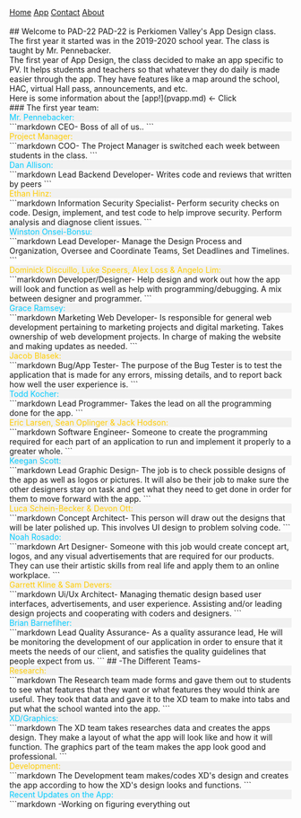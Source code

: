 <div class="topnav">
  <a class="active" href="#home">Home</a>
  <a class="active" href="https://jblasek.github.io/Pad22/pvapp.html/">App</a>
  <a href="#contact">Contact</a>
  <a href="#about">About</a>
</div>
<br/>
## Welcome to PAD-22
PAD-22 is Perkiomen Valley's App Design class. The first year it started was in the 2019-2020 school year. The class is taught by Mr. Pennebacker. 
<br/>
The first year of App Design, the class decided to make an app specific to PV. It helps students and teachers so that whatever they do daily is made easier through the app. They have features like a map around the school, HAC, virtual Hall pass, announcements, and etc.
<br/>
Here is some information about the [app!](pvapp.md) ← Click
<br/>
### The first year team:
<br/>
<div style="background-color:rgba(0, 0, 0, 0.0470588);">
 <span style="color: rgb(0,203,255);">Mr. Pennebacker:</span>
 </div>
```markdown
CEO-
Boss of all of us..
```
 <div style="background-color:rgba(0, 0, 0, 0.0470588);">
 <span style="color: rgb(255,204,0);">Project Manager:</span>
 </div>
```markdown
COO-
The Project Manager is switched each week between students in the class.
```
<div style="background-color:rgba(0, 0, 0, 0.0470588);">
 <span style="color: rgb(0,203,255);">Dan Allison:</span>
 </div>
```markdown
Lead Backend Developer-
Writes code and reviews that written by peers
```
 <div style="background-color:rgba(0, 0, 0, 0.0470588);">
 <span style="color: rgb(255,204,0);">Ethan Hinz:</span>
 </div>
```markdown
Information Security Specialist-
Perform security checks on code. Design, implement, and test code to help
improve security. Perform analysis and diagnose client issues.
```
<div style="background-color:rgba(0, 0, 0, 0.0470588);">
 <span style="color: rgb(0,203,255);">Winston Onsei-Bonsu:</span>
 </div>
```markdown
Lead Developer-
Manage the Design Process and Organization, Oversee and Coordinate Teams,
Set Deadlines and Timelines.
```
 <div style="background-color:rgba(0, 0, 0, 0.0470588);">
 <span style="color: rgb(255,204,0);">Dominick Discuillo, Luke Speers, Alex Loss & Angelo Lim:</span>
 </div>
```markdown
Developer/Designer-
Help design and work out how the app will look and function as well as help 
with programming/debugging. A mix between designer and programmer.
```
<div style="background-color:rgba(0, 0, 0, 0.0470588);">
 <span style="color: rgb(0,203,255);">Grace Ramsey:</span>
 </div>
```markdown
Marketing Web Developer- 
Is responsible for general web development pertaining to marketing projects 
and digital marketing. Takes ownership of web development projects. In 
charge of making the website and making updates as needed.
```
 <div style="background-color:rgba(0, 0, 0, 0.0470588);">
 <span style="color: rgb(255,204,0);">Jacob Blasek:</span>
 </div>
```markdown
Bug/App Tester-
The purpose of the Bug Tester is to test the application that is made for any 
errors, missing details, and to report back how well the user experience is.
```
<div style="background-color:rgba(0, 0, 0, 0.0470588);">
 <span style="color: rgb(0,203,255);">Todd Kocher:</span>
 </div>
```markdown
Lead Programmer-
Takes the lead on all the programming done for the app.
```
 <div style="background-color:rgba(0, 0, 0, 0.0470588);">
 <span style="color: rgb(255,204,0);">Eric Larsen, Sean Oplinger & Jack Hodson:</span>
 </div>
```markdown
Software Engineer-
Someone to create the programming required for each part of an application to 
run and implement it properly to a greater whole.
```
<div style="background-color:rgba(0, 0, 0, 0.0470588);">
 <span style="color: rgb(0,203,255);">Keegan Scott:</span>
 </div>
```markdown
Lead Graphic Design-
The job is to check possible designs of the app as well as logos or pictures.
It will also be their job to make sure the other designers stay on task and
get what they need to get done in order for them to move forward with the
app.
```
 <div style="background-color:rgba(0, 0, 0, 0.0470588);">
 <span style="color: rgb(255,204,0);">Luca Schein-Becker & Devon Ott:</span>
 </div>
```markdown
Concept Architect-
This person will draw out the designs that will be later polished up. 
This involves UI design to problem solving code.
```
<div style="background-color:rgba(0, 0, 0, 0.0470588);">
 <span style="color: rgb(0,203,255);">Noah Rosado:</span>
 </div>
```markdown
Art Designer-
Someone with this job would create concept art, logos, and any visual 
advertisements that are required for our products. They can use their 
artistic skills from real life and apply them to an online workplace.
```
 <div style="background-color:rgba(0, 0, 0, 0.0470588);">
 <span style="color: rgb(255,204,0);">Garrett Kline & Sam Devers:</span>
 </div>
```markdown
Ui/Ux Architect-
Managing thematic design based user interfaces, advertisements, and user 
experience. Assisting and/or leading design projects and cooperating 
with coders and designers.
```
<div style="background-color:rgba(0, 0, 0, 0.0470588);">
 <span style="color: rgb(0,203,255);">Brian Barnefiher:</span>
 </div>
```markdown
Lead Quality Assurance-
As a quality assurance lead, He will be monitoring the development of our 
application in order to ensure that it meets the needs of our client, 
and satisfies the quality guidelines that people expect from us.
```
## -The Different Teams-
<div style="background-color:rgba(0, 0, 0, 0.0470588);">
 <span style="color: rgb(255,204,0);">Research:</span>
 </div>
```markdown
The Research team made forms and gave them out to students to see what 
features that they want or what features they would think are useful. 
They took that data and gave it to the XD team to make into tabs 
and put what the school wanted into the app.
```
<div style="background-color:rgba(0, 0, 0, 0.0470588);">
 <span style="color: rgb(0,203,255);">XD/Graphics:</span>
 </div>
```markdown
The XD team takes researches data and creates the apps design. They 
make a layout of what the app will look like and how it will function.
The graphics part of the team makes the app look good and professional.
```
<div style="background-color:rgba(0, 0, 0, 0.0470588);">
 <span style="color: rgb(255,204,0);">Development:</span>
 </div>
```markdown
The Development team makes/codes XD's design and creates the app according
to how the XD's design looks and functions.
```
<div style="background-color:rgba(0, 0, 0, 0.0470588);">
 <span style="color: rgb(0,203,255);">Recent Updates on the App:</span>
 </div>
```markdown
-Working on figuring everything out


```
